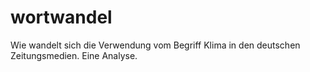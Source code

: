 # wortwandel
Wie wandelt sich die Verwendung vom Begriff Klima in den deutschen Zeitungsmedien. Eine Analyse.

